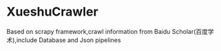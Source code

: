 # XueshuCrawler
Based on scrapy framework,crawl information from Baidu Scholar(百度学术),include Database and Json pipelines
